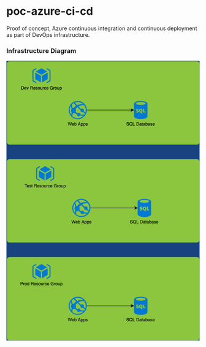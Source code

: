 # poc-azure-ci-cd
Proof of concept, Azure continuous integration and continuous deployment as part of DevOps infrastructure.

### Infrastructure Diagram
![Infrastructure Diagram](https://raw.githubusercontent.com/icgid/poc-azure-ci-cd/master/diagrams/poc-azure-ci-cd.png)
